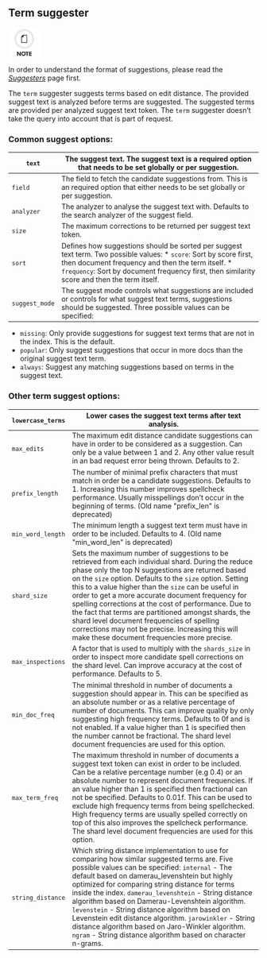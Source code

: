 ## Term suggester

![Note](images/icons/note.png)

In order to understand the format of suggestions, please read the [_Suggesters_](search-suggesters.html) page first.

The `term` suggester suggests terms based on edit distance. The provided suggest text is analyzed before terms are suggested. The suggested terms are provided per analyzed suggest text token. The `term` suggester doesn’t take the query into account that is part of request.

### Common suggest options:

`text`| The suggest text. The suggest text is a required option that needs to be set globally or per suggestion.     
---|---    
`field`| The field to fetch the candidate suggestions from. This is an required option that either needs to be set globally or per suggestion.     
`analyzer`| The analyzer to analyse the suggest text with. Defaults to the search analyzer of the suggest field.     
`size`| The maximum corrections to be returned per suggest text token.     
`sort`| Defines how suggestions should be sorted per suggest text term. Two possible values:   * `score`: Sort by score first, then document frequency and then the term itself.   * `frequency`: Sort by document frequency first, then similarity score and then the term itself.     
`suggest_mode`| The suggest mode controls what suggestions are included or controls for what suggest text terms, suggestions should be suggested. Three possible values can be specified: 

  * `missing`: Only provide suggestions for suggest text terms that are not in the index. This is the default. 
  * `popular`: Only suggest suggestions that occur in more docs than the original suggest text term. 
  * `always`: Suggest any matching suggestions based on terms in the suggest text. 

  
  
### Other term suggest options:

`lowercase_terms`| Lower cases the suggest text terms after text analysis.     
---|---    
`max_edits`| The maximum edit distance candidate suggestions can have in order to be considered as a suggestion. Can only be a value between 1 and 2. Any other value result in an bad request error being thrown. Defaults to 2.     
`prefix_length`| The number of minimal prefix characters that must match in order be a candidate suggestions. Defaults to 1. Increasing this number improves spellcheck performance. Usually misspellings don’t occur in the beginning of terms. (Old name "prefix_len" is deprecated)     
`min_word_length`| The minimum length a suggest text term must have in order to be included. Defaults to 4. (Old name "min_word_len" is deprecated)     
`shard_size`| Sets the maximum number of suggestions to be retrieved from each individual shard. During the reduce phase only the top N suggestions are returned based on the `size` option. Defaults to the `size` option. Setting this to a value higher than the `size` can be useful in order to get a more accurate document frequency for spelling corrections at the cost of performance. Due to the fact that terms are partitioned amongst shards, the shard level document frequencies of spelling corrections may not be precise. Increasing this will make these document frequencies more precise.     
`max_inspections`| A factor that is used to multiply with the `shards_size` in order to inspect more candidate spell corrections on the shard level. Can improve accuracy at the cost of performance. Defaults to 5.     
`min_doc_freq`| The minimal threshold in number of documents a suggestion should appear in. This can be specified as an absolute number or as a relative percentage of number of documents. This can improve quality by only suggesting high frequency terms. Defaults to 0f and is not enabled. If a value higher than 1 is specified then the number cannot be fractional. The shard level document frequencies are used for this option.     
`max_term_freq`| The maximum threshold in number of documents a suggest text token can exist in order to be included. Can be a relative percentage number (e.g 0.4) or an absolute number to represent document frequencies. If an value higher than 1 is specified then fractional can not be specified. Defaults to 0.01f. This can be used to exclude high frequency terms from being spellchecked. High frequency terms are usually spelled correctly on top of this also improves the spellcheck performance. The shard level document frequencies are used for this option.     
`string_distance`| Which string distance implementation to use for comparing how similar suggested terms are. Five possible values can be specified: `internal` \- The default based on damerau_levenshtein but highly optimized for comparing string distance for terms inside the index. `damerau_levenshtein` \- String distance algorithm based on Damerau-Levenshtein algorithm. `levenstein` \- String distance algorithm based on Levenstein edit distance algorithm. `jarowinkler` \- String distance algorithm based on Jaro-Winkler algorithm. `ngram` \- String distance algorithm based on character n-grams. 
